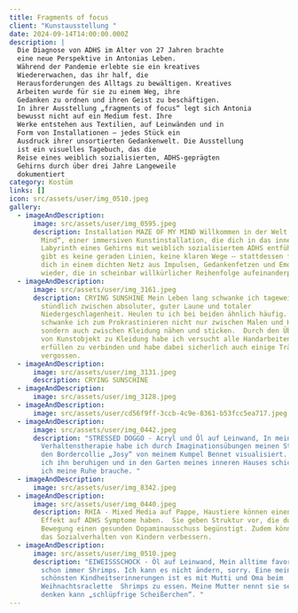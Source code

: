 ```yaml
---
title: Fragments of focus
client: "Kunstausstellung "
date: 2024-09-14T14:00:00.000Z
description: |
  Die Diagnose von ADHS im Alter von 27 Jahren brachte
  eine neue Perspektive in Antonias Leben.
  Während der Pandemie erlebte sie ein kreatives
  Wiedererwachen, das ihr half, die
  Herausforderungen des Alltags zu bewältigen. Kreatives
  Arbeiten wurde für sie zu einem Weg, ihre
  Gedanken zu ordnen und ihren Geist zu beschäftigen.
  In ihrer Ausstellung „fragments of focus“ legt sich Antonia
  bewusst nicht auf ein Medium fest. Ihre
  Werke entstehen aus Textilien, auf Leinwänden und in
  Form von Installationen – jedes Stück ein
  Ausdruck ihrer unsortierten Gedankenwelt. Die Ausstellung
  ist ein visuelles Tagebuch, das die
  Reise eines weiblich sozialisierten, ADHS-geprägten
  Gehirns durch über drei Jahre Langeweile
  dokumentiert
category: Kostüm
links: []
icon: src/assets/user/img_0510.jpeg
gallery:
  - imageAndDescription:
      image: src/assets/user/img_0595.jpeg
      description: Installation MAZE OF MY MIND Willkommen in der Welt von "Maze of My
        Mind“, einer immersiven Kunstinstallation, die dich in das innere
        Labyrinth eines Gehirns mit weiblich sozialisiertem ADHS entführt. Hier
        gibt es keine geraden Linien, keine klaren Wege – stattdessen findest du
        dich in einem dichten Netz aus Impulsen, Gedankenfetzen und Emotionen
        wieder, die in scheinbar willkürlicher Reihenfolge aufeinanderprallen.
  - imageAndDescription:
      image: src/assets/user/img_3161.jpeg
      description: CRYING SUNSHINE Mein Leben lang schwanke ich tageweise oder teils
        stündlich zwischen absoluter, guter Laune und totaler
        Niedergeschlagenheit. Heulen tu ich bei beiden ähnlich häufig. Genauso
        schwanke ich zum Prokrastinieren nicht nur zwischen Malen und Häkeln
        sondern auch zwischen Kleidung nähen und sticken.  Durch den Übergang
        von Kunstobjekt zu Kleidung habe ich versucht alle Handarbeiten die mich
        erfüllen zu verbinden und habe dabei sicherlich auch einige Tränchen
        vergossen.
  - imageAndDescription:
      image: src/assets/user/img_3131.jpeg
      description: CRYING SUNSCHINE
  - imageAndDescription:
      image: src/assets/user/img_3128.jpeg
  - imageAndDescription:
      image: src/assets/user/cd56f9ff-3ccb-4c9e-8361-b53fcc5ea717.jpeg
  - imageAndDescription:
      image: src/assets/user/img_0442.jpeg
      description: "STRESSED DOGGO - Acryl und Öl auf Leinwand, In meiner
        Verhaltenstherapie habe ich durch Imaginationsübungen meinen Stress als
        den Bordercollie „Josy“ von meinem Kumpel Bennet visualisiert. Nun kann
        ich ihn beruhigen und in den Garten meines inneren Hauses schicken, wenn
        ich meine Ruhe brauche. "
  - imageAndDescription:
      image: src/assets/user/img_8342.jpeg
  - imageAndDescription:
      image: src/assets/user/img_0440.jpeg
      description: RHIA - Mixed Media auf Pappe, Haustiere können einen positiven
        Effekt auf ADHS Symptome haben.  Sie geben Struktur vor, die durch
        Bewegung einen gesunden Dopaminausschuss begünstigt. Zudem können Sie
        das Sozialverhalten von Kindern verbessern.
  - imageAndDescription:
      image: src/assets/user/img_0510.jpeg
      description: "EIWEISSSCHOCK - Öl auf Leinwand, Mein alltime favorite food waren
        schon immer Shrimps. Ich kann es nicht ändern, sorry. Eine meiner
        schönsten Kindheitserinnerungen ist es mit Mutti und Oma beim
        Weihnachtsraclette  Shrimps zu essen. Meine Mutter nennt sie seit ich
        denken kann „schlüpfrige Scheißerchen“. "
---
```


